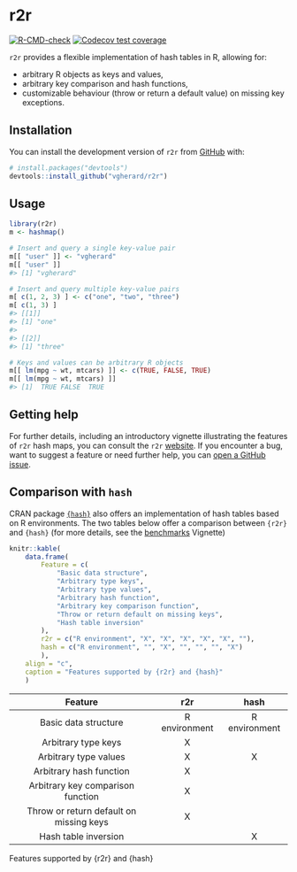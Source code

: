 
<!-- README.md is generated from README.Rmd. Please edit that file -->

# r2r

<!-- badges: start -->

[![R-CMD-check](https://github.com/vgherard/r2r/workflows/R-CMD-check/badge.svg)](https://github.com/vgherard/r2r/actions)
[![Codecov test
coverage](https://codecov.io/gh/vgherard/r2r/branch/master/graph/badge.svg)](https://codecov.io/gh/vgherard/r2r?branch=master)
<!-- badges: end -->

`r2r` provides a flexible implementation of hash tables in R, allowing
for:

-   arbitrary R objects as keys and values,
-   arbitrary key comparison and hash functions,
-   customizable behaviour (throw or return a default value) on missing
    key exceptions.

## Installation

You can install the development version of `r2r` from
[GitHub](https://github.com/vgherard/r2r) with:

``` r
# install.packages("devtools")
devtools::install_github("vgherard/r2r")
```

## Usage

``` r
library(r2r)
m <- hashmap()

# Insert and query a single key-value pair
m[[ "user" ]] <- "vgherard"
m[[ "user" ]]
#> [1] "vgherard"

# Insert and query multiple key-value pairs
m[ c(1, 2, 3) ] <- c("one", "two", "three")
m[ c(1, 3) ]
#> [[1]]
#> [1] "one"
#> 
#> [[2]]
#> [1] "three"

# Keys and values can be arbitrary R objects
m[[ lm(mpg ~ wt, mtcars) ]] <- c(TRUE, FALSE, TRUE)
m[[ lm(mpg ~ wt, mtcars) ]]
#> [1]  TRUE FALSE  TRUE
```

## Getting help

For further details, including an introductory vignette illustrating the
features of `r2r` hash maps, you can consult the `r2r`
[website](https://vgherard.github.io/r2r/). If you encounter a bug, want
to suggest a feature or need further help, you can [open a GitHub
issue](https://github.com/vgherard/r2r/issues).

## Comparison with `hash`

CRAN package [`{hash}`](https://CRAN.R-project.org/package=hash) also
offers an implementation of hash tables based on R environments. The two
tables below offer a comparison between `{r2r}` and `{hash}` (for more
details, see the [benchmarks](https://vgherard.github.io/r2r/benchmarks)
Vignette)

``` r
knitr::kable(
    data.frame(
        Feature = c(
            "Basic data structure",
            "Arbitrary type keys", 
            "Arbitrary type values",
            "Arbitrary hash function",
            "Arbitrary key comparison function",
            "Throw or return default on missing keys",
            "Hash table inversion"
        ),
        r2r = c("R environment", "X", "X", "X", "X", "X", ""),
        hash = c("R environment", "", "X", "", "", "", "X")
        ),
    align = "c",
    caption = "Features supported by {r2r} and {hash}"
    )
```

|                 Feature                 |      r2r      |     hash      |
|:---------------------------------------:|:-------------:|:-------------:|
|          Basic data structure           | R environment | R environment |
|           Arbitrary type keys           |       X       |               |
|          Arbitrary type values          |       X       |       X       |
|         Arbitrary hash function         |       X       |               |
|    Arbitrary key comparison function    |       X       |               |
| Throw or return default on missing keys |       X       |               |
|          Hash table inversion           |               |       X       |

Features supported by {r2r} and {hash}
